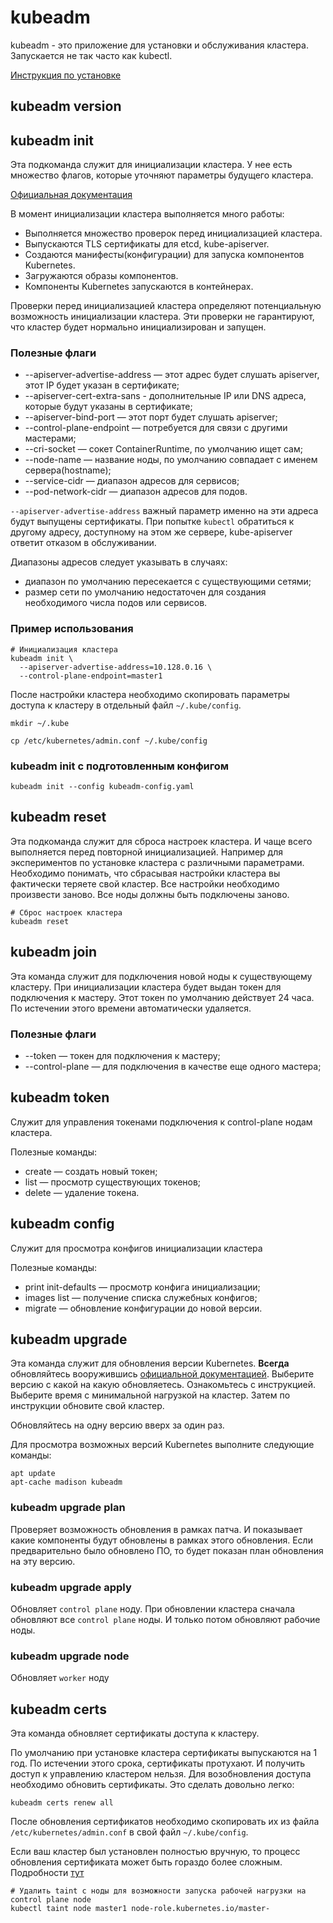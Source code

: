# kubeadm
kubeadm - это приложение для установки и обслуживания кластера. Запускается не так часто как kubectl.

[Инструкция по установке](https://kubernetes.io/docs/setup/production-environment/tools/kubeadm/install-kubeadm/)

## kubeadm version

## kubeadm init
Эта подкоманда служит для инициализации кластера.
У нее есть множество флагов, которые уточняют параметры будущего кластера.

[Официальная документация](https://kubernetes.io/docs/reference/setup-tools/kubeadm/kubeadm-init/)

В момент инициализации кластера выполняется много работы:
- Выполняется множество проверок перед инициализацией кластера.
- Выпускаются TLS сертификаты для etcd, kube-apiserver.
- Создаются манифесты(конфигурации) для запуска компонентов Kubernetes.
- Загружаются образы компонентов.
- Компоненты Kubernetes запускаются в контейнерах. 

Проверки перед инициализацией кластера определяют потенциальную возможность инициализации кластера.
Эти проверки не гарантируют, что кластер будет нормально инициализирован и запущен.

### Полезные флаги 

- --apiserver-advertise-address — этот адрес будет слушать apiserver, этот IP будет указан в сертификате;
- --apiserver-cert-extra-sans - дополнительные IP или DNS адреса, которые будут указаны в сертификате; 
- --apiserver-bind-port — этот порт будет слушать apiserver;
- --control-plane-endpoint — потребуется для связи с другими мастерами;
- --cri-socket — сокет ContainerRuntime, по умолчанию ищет сам;
- --node-name — название ноды, по умолчанию совпадает с именем сервера(hostname);
- --service-cidr — диапазон адресов для сервисов;
- --pod-network-cidr — диапазон адресов для подов.

`--apiserver-advertise-address` важный параметр именно на эти адреса будут выпущены сертификаты.
При попытке `kubectl` обратиться к другому адресу, доступному на этом же сервере, kube-apiserver ответит отказом в обслуживании.

Диапазоны адресов следует указывать в случаях:
- диапазон по умолчанию пересекается с существующими сетями;
- размер сети по умолчанию недостаточен для создания необходимого числа подов или сервисов.

### Пример использования
```shell script
# Инициализация кластера
kubeadm init \
  --apiserver-advertise-address=10.128.0.16 \
  --control-plane-endpoint=master1
```

После настройки кластера необходимо скопировать параметры доступа к кластеру в отдельный файл `~/.kube/config`.

```shell script
mkdir ~/.kube

cp /etc/kubernetes/admin.conf ~/.kube/config
```

### kubeadm init с подготовленным конфигом
```shell script
kubeadm init --config kubeadm-config.yaml
```

## kubeadm reset
Эта подкоманда служит для сброса настроек кластера. И чаще всего выполняется перед повторной инициализацией.
Например для экспериментов по установке кластера с различными параметрами. 
Необходимо понимать, что сбрасывая настройки кластера вы фактически теряете свой кластер.
Все настройки необходимо произвести заново. Все ноды должны быть подключены заново.

```shell script
# Сброс настроек кластера
kubeadm reset
```

## kubeadm join
Эта команда служит для подключения новой ноды к существующему кластеру.
При инициализации кластера будет выдан токен для подключения к мастеру.
Этот токен по умолчанию действует 24 часа. По истечении этого времени автоматически удаляется.

### Полезные флаги
- --token — токен для подключения к мастеру;
- --control-plane — для подключения в качестве еще одного мастера;

## kubeadm token
Служит для управления токенами подключения к control-plane нодам кластера.

Полезные команды:
- create — создать новый токен;
- list — просмотр существующих токенов;
- delete — удаление токена.

## kubeadm config
Служит для просмотра конфигов инициализации кластера

Полезные команды:
- print init-defaults — просмотр конфига инициализации;
- images list — получение списка служебных конфигов;
- migrate — обновление конфигурации до новой версии.

## kubeadm upgrade
Эта команда служит для обновления версии Kubernetes.
**Всегда** обновляйтесь вооружившись [официальной документацией](https://kubernetes.io/docs/reference/setup-tools/kubeadm/kubeadm-upgrade/).
Выберите версию с какой на какую обновляетесь. Ознакомьтесь с инструкцией.
Выберите время с минимальной нагрузкой на кластер. 
Затем по инструкции обновите свой кластер.

Обновляйтесь на одну версию вверх за один раз.

Для просмотра возможных версий Kubernetes выполните следующие команды: 
```shell script
apt update
apt-cache madison kubeadm
```

### kubeadm upgrade plan
Проверяет возможность обновления в рамках патча. И показывает какие компоненты будут обновлены в рамках этого обновления.
Если предварительно было обновлено ПО, то будет показан план обновления на эту версию.

### kubeadm upgrade apply
Обновляет `control plane` ноду.
При обновлении кластера сначала обновляют все `control plane` ноды. И только потом обновляют рабочие ноды.
 
### kubeadm upgrade node
Обновляет `worker` ноду

## kubeadm certs
Эта команда обновляет сертификаты доступа к кластеру.

По умолчанию при установке кластера сертификаты выпускаются на 1 год. 
По истечении этого срока, сертификаты протухают. И получить доступ к управлению кластером нельзя.
Для возобновления доступа необходимо обновить сертификаты. Это сделать довольно легко:

```shell script
kubeadm certs renew all
```
После обновления сертификатов необходимо скопировать их из файла `/etc/kubernetes/admin.conf` в свой файл `~/.kube/config`. 

Если ваш кластер был установлен полностью вручную, то процесс обновления сертификата может быть гораздо более сложным. 
Подробности [тут](https://habr.com/ru/company/southbridge/blog/465733/)

```shell script
# Удалить taint с ноды для возможности запуска рабочей нагрузки на control plane node  
kubectl taint node master1 node-role.kubernetes.io/master-
```

